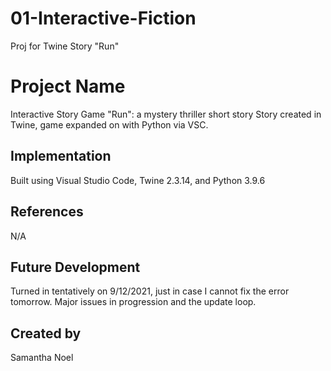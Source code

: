 # 01-Interactive-Fiction
Proj for Twine Story "Run"

# Project Name
Interactive Story Game "Run": a mystery thriller short story
Story created in Twine, game expanded on with Python via VSC.
## Implementation
Built using Visual Studio Code, Twine 2.3.14, and Python 3.9.6
## References
N/A
## Future Development
Turned in tentatively on 9/12/2021, just in case I cannot fix the error tomorrow.
Major issues in progression and the update loop.
## Created by
Samantha Noel
